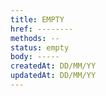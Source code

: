 ```yaml
---
title: EMPTY  
href: --------
methods: --
status: empty
body: -----
createdAt: DD/MM/YY
updatedAt: DD/MM/YY
---
```

